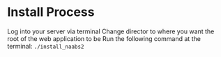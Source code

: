 Install Process
===============

Log into your server via terminal
Change director to where you want the root of the web application to be
Run the following command at the terminal: `./install_naabs2`
